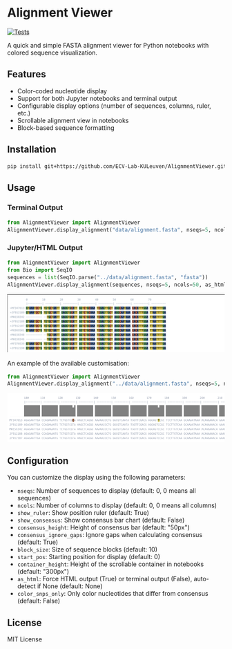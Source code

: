 # Alignment Viewer

[![Tests](https://github.com/ECV-Lab-KULeuven/AlignmentViewer/actions/workflows/test.yml/badge.svg)](https://github.com/ECV-Lab-KULeuven/AlignmentViewer/actions/workflows/test.yml)

A quick and simple FASTA alignment viewer for Python notebooks with colored sequence visualization.

## Features

- Color-coded nucleotide display
- Support for both Jupyter notebooks and terminal output
- Configurable display options (number of sequences, columns, ruler, etc.)
- Scrollable alignment view in notebooks
- Block-based sequence formatting

## Installation

```bash
pip install git+https://github.com/ECV-Lab-KULeuven/AlignmentViewer.git
```


## Usage

### Terminal Output
```python
from AlignmentViewer import AlignmentViewer
AlignmentViewer.display_alignment("data/alignment.fasta", nseqs=5, ncols=50, as_html=False)
```

### Jupyter/HTML Output
```python
from AlignmentViewer import AlignmentViewer
from Bio import SeqIO
sequences = list(SeqIO.parse("../data/alignment.fasta", "fasta"))
AlignmentViewer.display_alignment(sequences, nseqs=5, ncols=50, as_html=True)
```
![Example image](docs/example.png)

 An example of the available customisation:
```python
from AlignmentViewer import AlignmentViewer
AlignmentViewer.display_alignment("../data/alignment.fasta", nseqs=5, ncols=300, start_pos=100, as_html=True, show_consensus=True, color_snps_only=True)
```

![Example image with custom configuration](docs/example2.png)

## Configuration

You can customize the display using the following parameters:

- `nseqs`: Number of sequences to display (default: 0, 0 means all sequences)
- `ncols`: Number of columns to display (default: 0, 0 means all columns)
- `show_ruler`: Show position ruler (default: True)
- `show_consensus`: Show consensus bar chart (default: False)
- `consensus_height`: Height of consensus bar (default: "50px")
- `consensus_ignore_gaps`: Ignore gaps when calculating consensus (default: True)
- `block_size`: Size of sequence blocks (default: 10)
- `start_pos`: Starting position for display (default: 0)
- `container_height`: Height of the scrollable container in notebooks (default: "300px")
- `as_html`: Force HTML output (True) or terminal output (False), auto-detect if None (default: None)
- `color_snps_only`: Only color nucleotides that differ from consensus (default: False)


## License

MIT License
